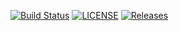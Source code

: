 [![Build Status](https://www.travis-ci.com/angelntenev/sem.svg?branch=master)](https://www.travis-ci.com/angelntenev/sem)
[![LICENSE](https://img.shields.io/github/license/angelntenev/sem.svg?style=flat-square)](https://github.com/angelntenev/sem/blob/master/LICENSE)
[![Releases](https://img.shields.io/github/release/angelntenev/sem/all.svg?style=flat-square)](https://github.com/angelntenev/sem/releases)
